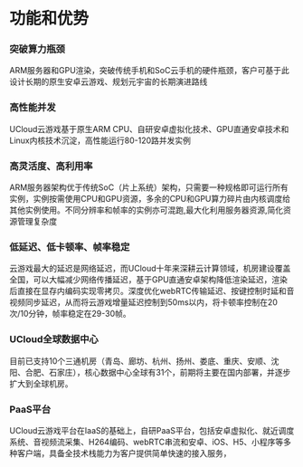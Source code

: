 <!--建议复杂操作配图说明-->
# 功能和优势
### 突破算力瓶颈

   ARM服务器和GPU渲染，突破传统手机和SoC云手机的硬件瓶颈，客户可基于此设计长期的原生安卓云游戏、规划元宇宙的长期演进路线
   
### 高性能并发

   UCloud云游戏基于原生ARM CPU、自研安卓虚拟化技术、GPU直通安卓技术和Linux内核技术沉淀，高性能运行80-120路并发实例
   
### 高灵活度、高利用率

   ARM服务器架构优于传统SoC（片上系统）架构，只需要一种规格即可运行所有实例，实例按需使用CPU和GPU资源，多余的CPU和GPU算力碎片由内核调度给其他实例使用。不同分辨率和帧率的实例亦可混跑,最大化利用服务器资源,简化资源管理复杂度
   
### 低延迟、低卡顿率、帧率稳定
   云游戏最大的延迟是网络延迟，而UCloud十年来深耕云计算领域，机房建设覆盖全国，可以大幅减少网络传播延迟，基于GPU直通安卓架构降低渲染延迟，渲染后直接在显存内编码实现零拷贝。深度优化webRTC传输延迟、按键控制时延和音视频同步延迟，从而将云游戏增量延迟控制到50ms以内，将卡顿率控制在20次/10分钟，帧率稳定在29-30帧。

### UCloud全球数据中心 
   目前已支持10个三通机房（青岛、廊坊、杭州、扬州、娄底、重庆、安顺、沈阳、合肥、石家庄），核心数据中心全球有31个，前期将主要在国内部署，并逐步扩大到全球机房。

### PaaS平台
   UCloud云游戏平台在IaaS的基础上，自研PaaS平台，包括安卓虚拟化、就近调度系统、音视频流采集、H264编码、webRTC串流和安卓、iOS、H5、小程序等多种客户端，具备全技术栈能力为客户提供简单快速的接入服务，
